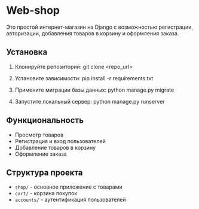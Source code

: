 # Web-shop
Это простой интернет-магазин на Django с возможностью регистрации, авторизации, добавления товаров в корзину и оформления заказа.

## Установка

1. Клонируйте репозиторий:
git clone <repo_url>

2. Установите зависимости:
pip install -r requirements.txt

3. Примените миграции базы данных:
python manage.py migrate

4. Запустите локальный сервер:
python manage.py runserver

## Функциональность

- Просмотр товаров
- Регистрация и вход пользователей
- Добавление товаров в корзину
- Оформление заказа

## Структура проекта

- `shop/` - основное приложение с товарами
- `cart/` - корзина покупок
- `accounts/` - аутентификация пользователей